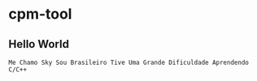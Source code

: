 # cpm-tool

## Hello World
`Me Chamo Sky Sou Brasileiro Tive Uma Grande Dificuldade Aprendendo C/C++ `
